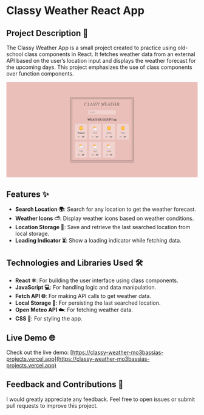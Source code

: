 # Classy Weather React App

## Project Description 📄

The Classy Weather App is a small project created to practice using old-school class components in React. It fetches weather data from an external API based on the user’s location input and displays the weather forecast for the upcoming days. This project emphasizes the use of class components over function components.

![Preview](./public/preview.png)

## Features ✨

- **Search Location 🌍**: Search for any location to get the weather forecast.
- **Weather Icons ⛅**: Display weather icons based on weather conditions.
- **Location Storage 📍**: Save and retrieve the last searched location from local storage.
- **Loading Indicator ⏳**: Show a loading indicator while fetching data.

## Technologies and Libraries Used 🛠️

- **React ⚛️**: For building the user interface using class components.
- **JavaScript 💻**: For handling logic and data manipulation.
- **Fetch API 🌐**: For making API calls to get weather data.
- **Local Storage 💾**: For persisting the last searched location.
- **Open Meteo API ☁️**: For fetching weather data.
- **CSS 🎨**: For styling the app.

## Live Demo 🌐

Check out the live demo: [https://classy-weather-mo3bassias-projects.vercel.app](https://classy-weather-mo3bassias-projects.vercel.app)

## Feedback and Contributions 🤝

I would greatly appreciate any feedback. Feel free to open issues or submit pull requests to improve this project.
